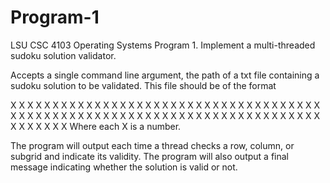 # Program-1
 LSU CSC 4103 Operating Systems Program 1. Implement a multi-threaded sudoku solution validator.

 Accepts a single command line argument, the path of a txt file containing a sudoku solution to be validated. This file should be of the format 

 X X X X X X X X X
 X X X X X X X X X
 X X X X X X X X X
 X X X X X X X X X
 X X X X X X X X X
 X X X X X X X X X
 X X X X X X X X X
 X X X X X X X X X
 X X X X X X X X X
 Where each X is a number.

 The program will output each time a thread checks a row, column, or subgrid and indicate its validity. The program will also output a final message indicating whether the solution is valid or not.